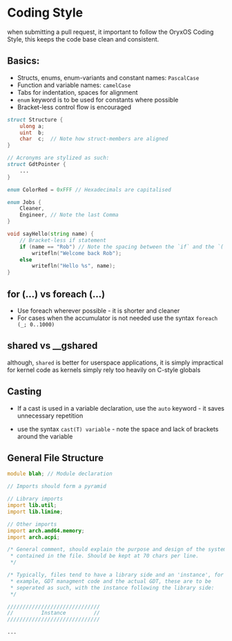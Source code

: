 # Coding Style

when submitting a pull request, it important to follow the OryxOS Coding Style, this keeps the code base clean and consistent.

## Basics:

- Structs, enums, enum-variants and constant names: ``PascalCase``
- Function and variable names: ``camelCase``
- Tabs for indentation, spaces for alignment
- ``enum`` keyword is to be used for constants where possible
- Bracket-less control flow is encouraged

```d
struct Structure {
    ulong a;
    uint  b;
    char  c;  // Note how struct-members are aligned
}

// Acronyms are stylized as such:
struct GdtPointer {
    ...
}

enum ColorRed = 0xFFF // Hexadecimals are capitalised

enum Jobs {
    Cleaner,
    Engineer, // Note the last Comma
}

void sayHello(string name) {
    // Bracket-less if statement
    if (name == "Rob") // Note the spacing between the `if` and the `(`
        writefln("Welcome back Rob");
	else
		writefln("Hello %s", name);
}
```



## for (...) vs foreach (...)

- Use foreach wherever possible - it is shorter and cleaner
- For cases when the accumulator is not needed use the syntax ``foreach (_; 0..1000)``



## shared vs __gshared

although, ``shared`` is better for userspace applications, it is simply impractical for kernel code as kernels simply rely too heavily on C-style globals

## Casting 

- If a cast is used in a variable declaration, use the ``auto`` keyword - it saves unnecessary repetition

- use the syntax ``cast(T) variable`` - note the space and lack of brackets around the variable

  

## General File Structure

```d
module blah; // Module declaration

// Imports should form a pyramid

// Library imports
import lib.util;
import lib.limine;

// Other imports
import arch.amd64.memory;
import arch.acpi;

/* General comment, should explain the purpose and design of the system
 * contained in the file. Should be kept at 70 chars per line.
 */

/* Typically, files tend to have a library side and an 'instance', for
 * example, GDT managment code and the actual GDT, these are to be
 * seperated as such, with the instance following the library side:
 */

//////////////////////////////
//         Instance         //
//////////////////////////////

...
```



